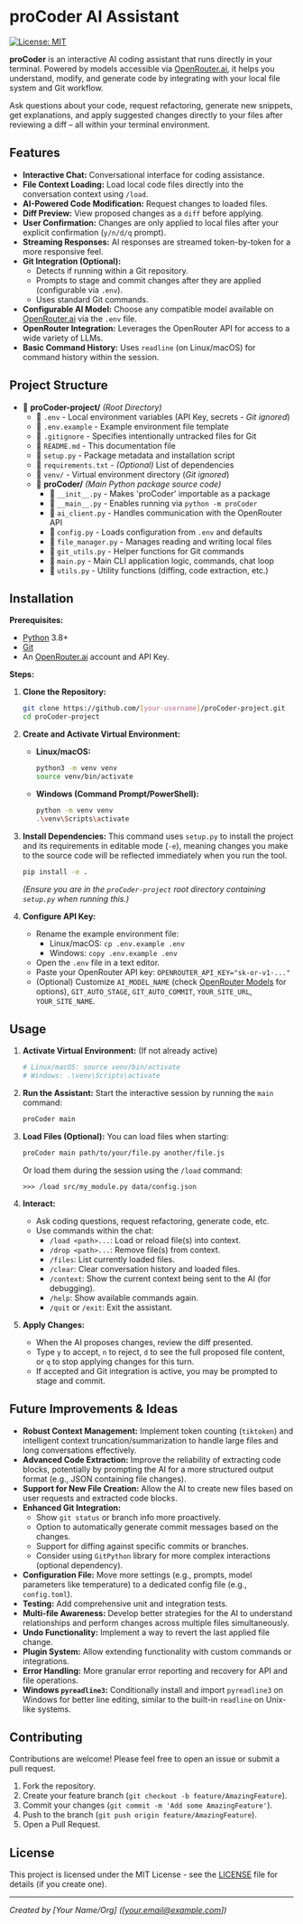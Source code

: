 # proCoder AI Assistant

[![License: MIT](https://img.shields.io/badge/License-MIT-yellow.svg)](https://opensource.org/licenses/MIT) <!-- Optional license badge -->
<!-- Add other badges if desired (e.g., build status, code quality) -->

**proCoder** is an interactive AI coding assistant that runs directly in your terminal. Powered by models accessible via [OpenRouter.ai](https://openrouter.ai/), it helps you understand, modify, and generate code by integrating with your local file system and Git workflow.

Ask questions about your code, request refactoring, generate new snippets, get explanations, and apply suggested changes directly to your files after reviewing a diff – all within your terminal environment.

## Features

*   **Interactive Chat:** Conversational interface for coding assistance.
*   **File Context Loading:** Load local code files directly into the conversation context using `/load`.
*   **AI-Powered Code Modification:** Request changes to loaded files.
*   **Diff Preview:** View proposed changes as a `diff` before applying.
*   **User Confirmation:** Changes are only applied to local files after your explicit confirmation (`y/n/d/q` prompt).
*   **Streaming Responses:** AI responses are streamed token-by-token for a more responsive feel.
*   **Git Integration (Optional):**
    *   Detects if running within a Git repository.
    *   Prompts to stage and commit changes after they are applied (configurable via `.env`).
    *   Uses standard Git commands.
*   **Configurable AI Model:** Choose any compatible model available on [OpenRouter.ai](https://openrouter.ai/) via the `.env` file.
*   **OpenRouter Integration:** Leverages the OpenRouter API for access to a wide variety of LLMs.
*   **Basic Command History:** Uses `readline` (on Linux/macOS) for command history within the session.

## Project Structure

*   📁 **proCoder-project/** *(Root Directory)*
    *   📄 `.env` - Local environment variables (API Key, secrets - *Git ignored*)
    *   📄 `.env.example` - Example environment file template
    *   📄 `.gitignore` - Specifies intentionally untracked files for Git
    *   📄 `README.md` - This documentation file
    *   📄 `setup.py` - Package metadata and installation script
    *   📄 `requirements.txt` - *(Optional)* List of dependencies
    *   📁 `venv/` - Virtual environment directory (*Git ignored*)
    *   📁 **proCoder/** *(Main Python package source code)*
        *   📄 `__init__.py` - Makes 'proCoder' importable as a package
        *   📄 `__main__.py` - Enables running via `python -m proCoder`
        *   📄 `ai_client.py` - Handles communication with the OpenRouter API
        *   📄 `config.py` - Loads configuration from `.env` and defaults
        *   📄 `file_manager.py` - Manages reading and writing local files
        *   📄 `git_utils.py` - Helper functions for Git commands
        *   📄 `main.py` - Main CLI application logic, commands, chat loop
        *   📄 `utils.py` - Utility functions (diffing, code extraction, etc.)


## Installation

**Prerequisites:**

*   [Python](https://www.python.org/downloads/) 3.8+
*   [Git](https://git-scm.com/downloads/)
*   An [OpenRouter.ai](https://openrouter.ai/) account and API Key.

**Steps:**

1.  **Clone the Repository:**
    ```bash
    git clone https://github.com/[your-username]/proCoder-project.git
    cd proCoder-project
    ```

2.  **Create and Activate Virtual Environment:**
    *   **Linux/macOS:**
        ```bash
        python3 -m venv venv
        source venv/bin/activate
        ```
    *   **Windows (Command Prompt/PowerShell):**
        ```bash
        python -m venv venv
        .\venv\Scripts\activate
        ```

3.  **Install Dependencies:**
    This command uses `setup.py` to install the project and its requirements in editable mode (`-e`), meaning changes you make to the source code will be reflected immediately when you run the tool.
    ```bash
    pip install -e .
    ```
    *(Ensure you are in the `proCoder-project` root directory containing `setup.py` when running this.)*

4.  **Configure API Key:**
    *   Rename the example environment file:
        *   Linux/macOS: `cp .env.example .env`
        *   Windows: `copy .env.example .env`
    *   Open the `.env` file in a text editor.
    *   Paste your OpenRouter API key: `OPENROUTER_API_KEY="sk-or-v1-..."`
    *   (Optional) Customize `AI_MODEL_NAME` (check [OpenRouter Models](https://openrouter.ai/models) for options), `GIT_AUTO_STAGE`, `GIT_AUTO_COMMIT`, `YOUR_SITE_URL`, `YOUR_SITE_NAME`.

## Usage

1.  **Activate Virtual Environment:** (If not already active)
    ```bash
    # Linux/macOS: source venv/bin/activate
    # Windows: .\venv\Scripts\activate
    ```

2.  **Run the Assistant:**
    Start the interactive session by running the `main` command:
    ```bash
    proCoder main
    ```

3.  **Load Files (Optional):**
    You can load files when starting:
    ```bash
    proCoder main path/to/your/file.py another/file.js
    ```
    Or load them during the session using the `/load` command:
    ```
    >>> /load src/my_module.py data/config.json
    ```

4.  **Interact:**
    *   Ask coding questions, request refactoring, generate code, etc.
    *   Use commands within the chat:
        *   `/load <path>...`: Load or reload file(s) into context.
        *   `/drop <path>...`: Remove file(s) from context.
        *   `/files`: List currently loaded files.
        *   `/clear`: Clear conversation history and loaded files.
        *   `/context`: Show the current context being sent to the AI (for debugging).
        *   `/help`: Show available commands again.
        *   `/quit` or `/exit`: Exit the assistant.

5.  **Apply Changes:**
    *   When the AI proposes changes, review the diff presented.
    *   Type `y` to accept, `n` to reject, `d` to see the full proposed file content, or `q` to stop applying changes for this turn.
    *   If accepted and Git integration is active, you may be prompted to stage and commit.

## Future Improvements & Ideas

*   **Robust Context Management:** Implement token counting (`tiktoken`) and intelligent context truncation/summarization to handle large files and long conversations effectively.
*   **Advanced Code Extraction:** Improve the reliability of extracting code blocks, potentially by prompting the AI for a more structured output format (e.g., JSON containing file changes).
*   **Support for New File Creation:** Allow the AI to create new files based on user requests and extracted code blocks.
*   **Enhanced Git Integration:**
    *   Show `git status` or branch info more proactively.
    *   Option to automatically generate commit messages based on the changes.
    *   Support for diffing against specific commits or branches.
    *   Consider using `GitPython` library for more complex interactions (optional dependency).
*   **Configuration File:** Move more settings (e.g., prompts, model parameters like temperature) to a dedicated config file (e.g., `config.toml`).
*   **Testing:** Add comprehensive unit and integration tests.
*   **Multi-file Awareness:** Develop better strategies for the AI to understand relationships and perform changes across multiple files simultaneously.
*   **Undo Functionality:** Implement a way to revert the last applied file change.
*   **Plugin System:** Allow extending functionality with custom commands or integrations.
*   **Error Handling:** More granular error reporting and recovery for API and file operations.
*   **Windows `pyreadline3`:** Conditionally install and import `pyreadline3` on Windows for better line editing, similar to the built-in `readline` on Unix-like systems.

## Contributing

Contributions are welcome! Please feel free to open an issue or submit a pull request.

1.  Fork the repository.
2.  Create your feature branch (`git checkout -b feature/AmazingFeature`).
3.  Commit your changes (`git commit -m 'Add some AmazingFeature'`).
4.  Push to the branch (`git push origin feature/AmazingFeature`).
5.  Open a Pull Request.

## License

This project is licensed under the MIT License - see the [LICENSE](LICENSE) file for details (if you create one).

---

*Created by [Your Name/Org] ([your.email@example.com])*
